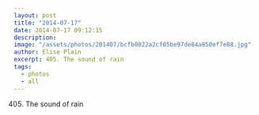 ```yaml
---
layout: post
title: "2014-07-17"
date: 2014-07-17 09:12:15
description: 
image: "/assets/photos/201407/bcfb0022a2cf05be97de84a850ef7e88.jpg"
author: Elise Plain
excerpt: 405. The sound of rain
tags: 
  - photos
  - all
---
```


405. The sound of rain
<p></p>
